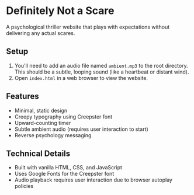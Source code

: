# Definitely Not a Scare

A psychological thriller website that plays with expectations without delivering any actual scares.

## Setup

1. You'll need to add an audio file named `ambient.mp3` to the root directory. This should be a subtle, looping sound (like a heartbeat or distant wind).
2. Open `index.html` in a web browser to view the website.

## Features

- Minimal, static design
- Creepy typography using Creepster font
- Upward-counting timer
- Subtle ambient audio (requires user interaction to start)
- Reverse psychology messaging

## Technical Details

- Built with vanilla HTML, CSS, and JavaScript
- Uses Google Fonts for the Creepster font
- Audio playback requires user interaction due to browser autoplay policies 